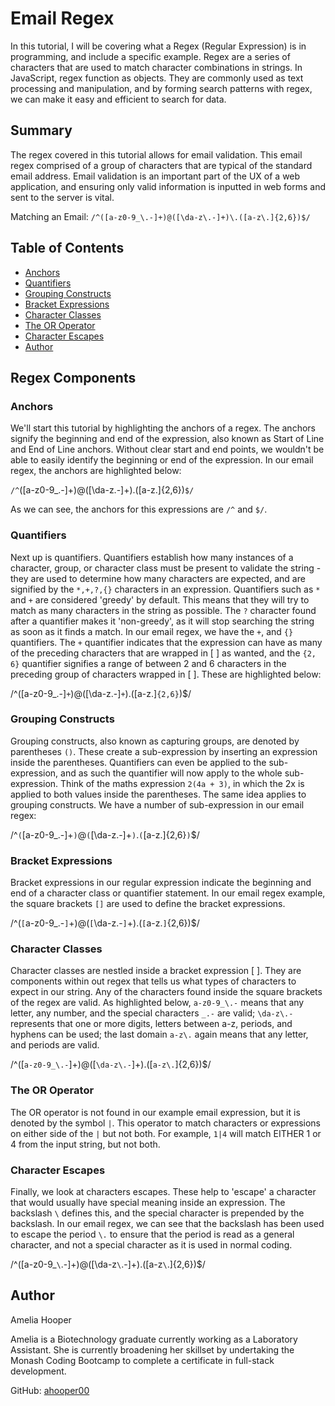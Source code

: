 # Email Regex

In this tutorial, I will be covering what a Regex (Regular Expression) is in programming, and include a specific example. Regex are a series of characters that are used to match character combinations in strings. In JavaScript, regex function as objects. They are commonly used as text processing and manipulation, and by forming search patterns with regex, we can make it easy and efficient to search for data.

## Summary

The regex covered in this tutorial allows for email validation. This email regex comprised of a group of characters that are typical of the standard email address. Email validation is an important part of the UX of a web application, and ensuring only valid information is inputted in web forms and sent to the server is vital. 

Matching an Email: `/^([a-z0-9_\.-]+)@([\da-z\.-]+)\.([a-z\.]{2,6})$/`


## Table of Contents

- [Anchors](#anchors)
- [Quantifiers](#quantifiers)
- [Grouping Constructs](#grouping-constructs)
- [Bracket Expressions](#bracket-expressions)
- [Character Classes](#character-classes)
- [The OR Operator](#the-or-operator)
- [Character Escapes](#character-escapes)
- [Author](#author)

## Regex Components

### Anchors

We'll start this tutorial by highlighting the anchors of a regex. The anchors signify the beginning and end of the expression, also known as Start of Line and End of Line anchors. Without clear start and end points, we wouldn't be able to easily identify the beginning or end of the expression. In our email regex, the anchors are highlighted below:

`/^`([a-z0-9_\.-]+)@([\da-z\.-]+)\.([a-z\.]{2,6})`$/`

As we can see, the anchors for this expressions are `/^` and `$/`.

### Quantifiers

Next up is quantifiers. Quantifiers establish how many instances of a character, group, or character class must be present to validate the string - they are used to determine how many characters are expected, and are signified by the `*,+,?,{}` characters in an expression. Quantifiers such as `*` and `+` are considered 'greedy' by default. This means that they will try to match as many characters in the string as possible. The `?` character found after a quantifier makes it 'non-greedy', as it will stop searching the string as soon as it finds a match. In our email regex, we have the `+`, and `{}` quantifiers. The `+` quantifier indicates that the expression can have as many of the preceding characters that are wrapped in [ ] as wanted, and the `{2, 6}` quantifier signifies a range of between 2 and 6 characters in the preceding group of characters wrapped in [ ]. These are highlighted below:

/^([a-z0-9_\.-]`+`)@([\da-z\.-]`+`)\.([a-z\.]`{2,6}`)$/

### Grouping Constructs

Grouping constructs, also known as capturing groups, are denoted by parentheses `()`. These create a sub-expression by inserting an expression inside the parentheses. Quantifiers can even be applied to the sub-expression, and as such the quantifier will now apply to the whole sub-expression. Think of the maths expression `2(4a + 3)`, in which the 2x is applied to both values inside the parentheses. The same idea applies to grouping constructs. We have a number of sub-expression in our email regex:

/^`(`[a-z0-9_\.-]+`)`@`(`[\da-z\.-]+`)`\.`(`[a-z\.]{2,6}`)`$/

### Bracket Expressions

Bracket expressions in our regular expression indicate the beginning and end of a character class or quantifier statement. In our email regex example, the square brackets `[]` are used to define the bracket expressions.

/^(`[`a-z0-9_\.-`]`+)@(`[`\da-z\.-`]`+)\.(`[`a-z\.`]`{2,6})$/

### Character Classes

Character classes are nestled inside a bracket expression [ ]. They are components within out regex that tells us what types of characters to expect in our string. Any of the characters found inside the square brackets of the regex are valid. As highlighted below, `a-z0-9_\.-` means that any letter, any number, and the special characters `_.-` are valid; `\da-z\.-` represents that one or more digits, letters between a-z, periods, and hyphens can be used; the last domain `a-z\.` again means that any letter, and periods are valid.

/^([`a-z0-9_\.-`]+)@([`\da-z\.-`]+)\.([`a-z\.`]{2,6})$/

### The OR Operator

The OR operator is not found in our example email expression, but it is denoted by the symbol `|`. This operator to match characters or expressions on either side of the `|` but not both. For example, `1|4` will match EITHER 1 or 4 from the input string, but not both.

### Character Escapes

Finally, we look at characters escapes. These help to 'escape' a character that would usually have special meaning inside an expression. The backslash `\` defines this, and the special character is prepended by the backslash. In our email regex, we can see that the backslash has been used to escape the period `\.` to ensure that the period is read as a general character, and not a special character as it is used in normal coding. 

/^([a-z0-9_`\`.-]+)@([\da-z`\`.-]+)\.([a-z`\`.]{2,6})$/

## Author

Amelia Hooper

Amelia is a Biotechnology graduate currently working as a Laboratory Assistant. She is currently broadening her skillset by undertaking the Monash Coding Bootcamp to complete a certificate in full-stack development. 

GitHub: [ahooper00](https://github.com/ahooper00)
